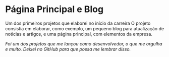 # Página Principal e Blog
Um dos primeiros projetos que elaborei no início da carreira
O projeto consistia em elaborar, como exemplo, um pequeno blog para atualização de notícias e artigos, e uma página principal, com elementos da empresa.

*Foi um dos projetos que me lançou como desenvolvedor, o que me orgulha e muito. Deixei no GitHub para que possa me lembrar disso.*
